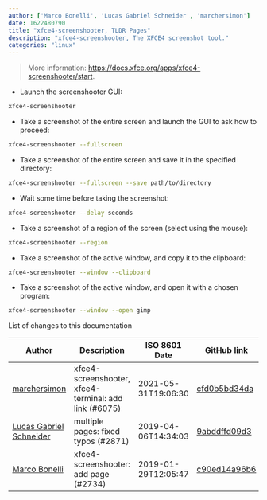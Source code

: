 ```yaml
---
author: ['Marco Bonelli', 'Lucas Gabriel Schneider', 'marchersimon']
date: 1622480790
title: "xfce4-screenshooter, TLDR Pages"
description: "xfce4-screenshooter, The XFCE4 screenshot tool."
categories: "linux"
---
```

> More information: <https://docs.xfce.org/apps/xfce4-screenshooter/start>.

- Launch the screenshooter GUI:

```bash
xfce4-screenshooter
```

- Take a screenshot of the entire screen and launch the GUI to ask how to proceed:

```bash
xfce4-screenshooter --fullscreen
```

- Take a screenshot of the entire screen and save it in the specified directory:

```bash
xfce4-screenshooter --fullscreen --save path/to/directory
```

- Wait some time before taking the screenshot:

```bash
xfce4-screenshooter --delay seconds
```

- Take a screenshot of a region of the screen (select using the mouse):

```bash
xfce4-screenshooter --region
```

- Take a screenshot of the active window, and copy it to the clipboard:

```bash
xfce4-screenshooter --window --clipboard
```

- Take a screenshot of the active window, and open it with a chosen program:

```bash
xfce4-screenshooter --window --open gimp
```
List of changes to this documentation


Author | Description | ISO 8601 Date | GitHub link
------|-----|-----|-----
[marchersimon](mailto:50295997+marchersimon@users.noreply.github.com) | xfce4-screenshooter, xfce4-terminal: add link (#6075) | 2021-05-31T19:06:30 | [cfd0b5bd34da](https://github.com/tldr-pages/tldr/commit/cfd0b5bd34da972d7780b0b8580b3fb2af145607)
[Lucas Gabriel Schneider](mailto:casdpa@gmail.com) | multiple pages: fixed typos (#2871) | 2019-04-06T14:34:03 | [9abddffd09d3](https://github.com/tldr-pages/tldr/commit/9abddffd09d33dba8c1e022085f7aa4e7ca6ce1b)
[Marco Bonelli](mailto:mebeim@users.noreply.github.com) | xfce4-screenshooter: add page (#2734) | 2019-01-29T12:05:47 | [c90ed14a96b6](https://github.com/tldr-pages/tldr/commit/c90ed14a96b610e7ca4898a69bd5a8d7e75bd9ec)

